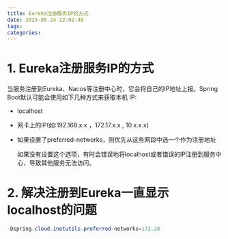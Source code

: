 ```yaml
---
title: Eureka注册服务IP的方式
date: 2025-05-24 22:02:49
tags:
categories:
---
```


# 1. Eureka注册服务IP的方式

当服务注册到Eureka、Nacos等注册中心时，它会将自己的IP地址上报。Spring Boot默认可能会使用如下几种方式来获取本机 IP:

- localhost

- 网卡上的IP(如:192.168.x.x ，172.17.x.x , 10.x.x.x)

- 如果设置了preferred-networks，则优先从这些网段中选一个作为注册地址

  如果没有设置这个选项，有时会错误地将localhost或者错误的IP注册到服务中心，导致其他服务无法访问。

# 2. 解决注册到Eureka一直显示localhost的问题

```java
-Dspring.cloud.inetutils.preferred-networks=172.28
```

